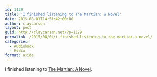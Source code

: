 ```yaml
---
id: 1129
title: 'I finished listening to The Martian: A Novel'
date: 2015-08-01T14:58:42+00:00
author: claycarson
layout: post
guid: http://claycarson.net/?p=1129
permalink: /2015/08/01/i-finished-listening-to-the-martian-a-novel/
categories:
  - Audiobook
  - Media
format: aside
---
```

I finished listening to [The Martian: A Novel](http://amazon.com/exec/obidos/ASIN/0804139024/claycarson0c-20).<!--more-->